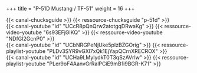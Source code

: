 +++
title = "P-51D Mustang / TF-51"
weight = 16
+++

<div class="contenu"> <!-- Chuck's guide //-->
{{< canal-chucksguide >}}
{{< ressource-chucksguide "p-51d" >}}
</div>

<div class="contenu"> <!-- Reflected Simulations//-->
{{< canal-youtube "id" "UCcR8pQnQrw2atotgqDRwaKg" >}}
{{< ressource-video-youtube "6s93EFjGIKQ" >}}
{{< ressource-video-youtube "NDfGl2GcnP0" >}}
</div>

<div class="contenu"> <!-- Loulou de DCS World //-->
{{< canal-youtube "id" "UCbNRGPeNjUke5pIzBZGOrig" >}}
{{< ressource-playlist-youtube "PLDv3SYR9vGXl7xQk1EjYapQCrnXRECROX" >}}
</div>

<div class="contenu"> <!-- Matt Waggner //-->
{{< canal-youtube "id" "UCHa9LMylydkT0T3qSzAVrlw" >}}
{{< ressource-playlist-youtube "PLer9oF4AanvGrRalPCiE9mB1i9BGR-K71" >}}
</div>

